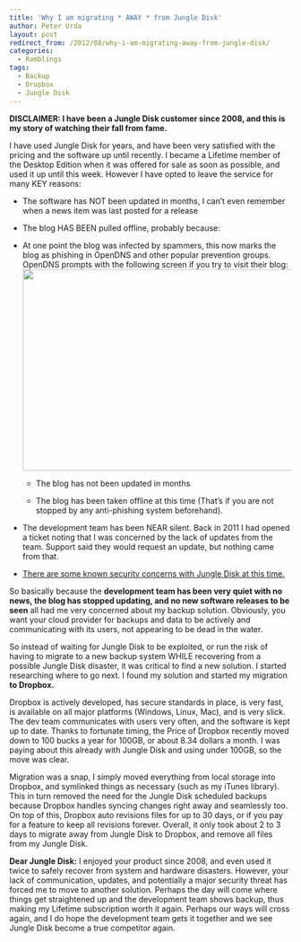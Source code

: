```yaml
---
title: 'Why I am migrating * AWAY * from Jungle Disk'
author: Peter Urda
layout: post
redirect_from: /2012/08/why-i-am-migrating-away-from-jungle-disk/
categories:
  - Ramblings
tags:
  - Backup
  - Dropbox
  - Jungle Disk
---
```

**DISCLAIMER: I have been a Jungle Disk customer since 2008, and this is my story of watching their fall from fame.**

I have used Jungle Disk for years, and have been very satisfied with the pricing and the software up until recently. I became a Lifetime member of the Desktop Edition when it was offered for sale as soon as possible, and used it up until this week. However I have opted to leave the service for many KEY reasons:

  * The software has NOT been updated in months, I can&#8217;t even remember when a news item was last posted for a release
  * The blog HAS BEEN pulled offline, probably because:
  * At one point the blog was infected by spammers, this now marks the blog as phishing in OpenDNS and other popular prevention groups. OpenDNS prompts with the following screen if you try to visit their blog: 
    <img src="http://www.peter-urda.com/wp/wp-content/uploads/2012/08/JD.Blog_.Phish_.png" alt="" title="JD.Blog.Phish" width="615" height="359" class="aligncenter size-full wp-image-1507" /></li> 
    
      * The blog has not been updated in months
      * The blog has been taken offline at this time (That&#8217;s if you are not stopped by any anti-phishing system beforehand).</ul> 
    
      * The development team has been NEAR silent. Back in 2011 I had opened a ticket noting that I was concerned by the lack of updates from the team. Support said they would request an update, but nothing came from that.
      * <a href="http://www.daemonology.net/blog/2011-06-03-insecurity-in-the-jungle.html" class="external external_icon" target="_blank">There are some known security concerns with Jungle Disk at this time.</a></ul> 
    
    So basically because the **development team has been very quiet with no news, the blog has stopped updating, and no new software releases to be seen** all had me very concerned about my backup solution. Obviously, you want your cloud provider for backups and data to be actively and communicating with its users, not appearing to be dead in the water.
    
    So instead of waiting for Jungle Disk to be exploited, or run the risk of having to migrate to a new backup system WHILE recovering from a possible Jungle Disk disaster, it was critical to find a new solution. I started researching where to go next. I found my solution and started my migration **to Dropbox.**
    
    Dropbox is actively developed, has secure standards in place, is very fast, is available on all major platforms (Windows, Linux, Mac), and is very slick. The dev team communicates with users very often, and the software is kept up to date. Thanks to fortunate timing, the Price of Dropbox recently moved down to 100 bucks a year for 100GB, or about 8.34 dollars a month. I was paying about this already with Jungle Disk and using under 100GB, so the move was clear.
    
    Migration was a snap, I simply moved everything from local storage into Dropbox, and symlinked things as necessary (such as my iTunes library). This in turn removed the need for the Jungle Disk scheduled backups because Dropbox handles syncing changes right away and seamlessly too. On top of this, Dropbox auto revisions files for up to 30 days, or if you pay for a feature to keep all revisions forever. Overall, it only took about 2 to 3 days to migrate away from Jungle Disk to Dropbox, and remove all files from my Jungle Disk.
    
    **Dear Jungle Disk:** I enjoyed your product since 2008, and even used it twice to safely recover from system and hardware disasters. However, your lack of communication, updates, and potentially a major security threat has forced me to move to another solution. Perhaps the day will come where things get straightened up and the development team shows backup, thus making my Lifetime subscription worth it again. Perhaps our ways will cross again, and I do hope the development team gets it together and we see Jungle Disk become a true competitor again.